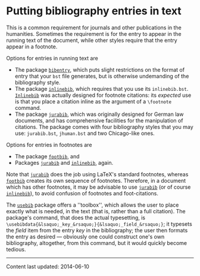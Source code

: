 # Putting bibliography entries in text

This is a common requirement for journals and other publications in
the humanities.  Sometimes the requirement is for the entry to appear
in the running text of the document, while other styles require that
the entry appear in a footnote.

Options for entries in running text are
  

-  The package [`bibentry`](http://ctan.org/pkg/bibentry), which puts slight restrictions
    on the format of entry that your `bst` file generates, but is
    otherwise undemanding of the bibliography style.
-  The package [`inlinebib`](http://ctan.org/pkg/inlinebib), which requires that you use its
    `inlinebib.bst`.  [`Inlinebib`](http://ctan.org/pkg/Inlinebib) was actually designed for
    footnote citations: its _expected_ use is that you place a
    citation inline as the argument of a `\footnote` command.
-  The package [`jurabib`](http://ctan.org/pkg/jurabib), which was originally designed for
    German law documents, and has comprehensive facilities for the
    manipulation of citations.  The package comes with four bibliography
    styles that you may use: `jurabib.bst`, `jhuman.bst` and
    two Chicago-like ones.

Options for entries in footnotes are
  

-  The package [`footbib`](http://ctan.org/pkg/footbib), and
-  Packages [`jurabib`](http://ctan.org/pkg/jurabib) and [`inlinebib`](http://ctan.org/pkg/inlinebib), again.

Note that [`jurabib`](http://ctan.org/pkg/jurabib) does the job using LaTeX's standard
footnotes, whereas [`footbib`](http://ctan.org/pkg/footbib) creates its own sequence of
footnotes.  Therefore, in a document which has other footnotes, it may
be advisable to use [`jurabib`](http://ctan.org/pkg/jurabib) (or of course
[`inlinebib`](http://ctan.org/pkg/inlinebib)), to avoid confusion of footnotes and
foot-citations.

The [`usebib`](http://ctan.org/pkg/usebib) package offers a ''toolbox'', which allows the user
to place exactly what is needed, in the text (that is, rather than a
full citation).  The package's command, that does the actual
typesetting, is `\usebibdata{&lsaquo;_key_&rsaquo;}{&lsaquo;_field_&rsaquo;}`; it
typesets the _field_ item from the entry _key_ in the
bibliography; the user then formats the entry as desired&nbsp;&mdash; obviously
one could construct one's own bibliography, altogether, from this
command, but it would quickly become tedious.


----

Content last updated: 2014-06-10
